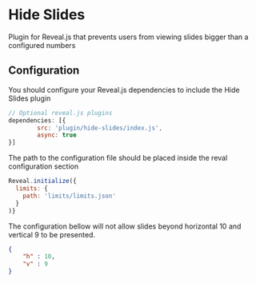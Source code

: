 # Hide Slides

Plugin for Reveal.js that prevents users from viewing slides bigger than a configured numbers

## Configuration
You should configure your Reveal.js dependencies to include the Hide Slides plugin

```javascript
// Optional reveal.js plugins
dependencies: [{
        src: 'plugin/hide-slides/index.js',
        async: true
}]
```

The path to the configuration file should be placed inside the reval configuration section

```javascript
Reveal.initialize({
  limits: {
    path: 'limits/limits.json'
  }
)}

```

The configuration bellow will not allow slides beyond horizontal 10 and vertical 9 to be presented.

```json
{
    "h" : 10,
    "v" : 9
}
```
